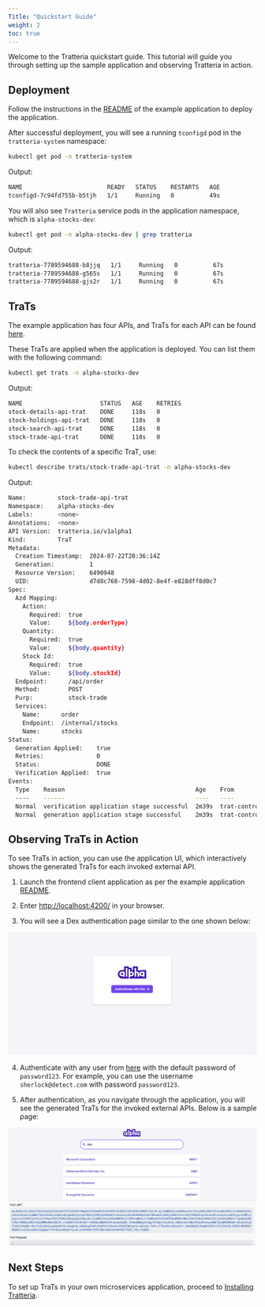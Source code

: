 ```yaml
---
Title: "Quickstart Guide"
weight: 2
toc: true
---
```


Welcome to the Tratteria quickstart guide. This tutorial will guide you through setting up the sample application and observing Tratteria in action.

## Deployment

Follow the instructions in the [README](https://github.com/tratteria/example-application/blob/main/README.md) of the example application to deploy the application.

After successful deployment, you will see a running `tconfigd` pod in the `tratteria-system` namespace:

```bash
kubectl get pod -n tratteria-system
```

Output:

```bash
NAME                        READY   STATUS    RESTARTS   AGE
tconfigd-7c94fd755b-b5tjh   1/1     Running   0          49s
```

You will also see `Tratteria` service pods in the application namespace, which is `alpha-stocks-dev`:

```bash
kubectl get pod -n alpha-stocks-dev | grep tratteria
```

Output:

```bash
tratteria-7789594688-b8jjq   1/1     Running   0          67s
tratteria-7789594688-g565s   1/1     Running   0          67s
tratteria-7789594688-gjs2r   1/1     Running   0          67s
```

## TraTs

The example application has four APIs, and TraTs for each API can be found [here](https://github.com/tratteria/example-application/tree/main/deploy/alpha-stocks-dev/trats).

These TraTs are applied when the application is deployed. You can list them with the following command:

```bash
kubectl get trats -n alpha-stocks-dev
```

Output:

```bash
NAME                      STATUS   AGE    RETRIES
stock-details-api-trat    DONE     118s   0
stock-holdings-api-trat   DONE     118s   0
stock-search-api-trat     DONE     118s   0
stock-trade-api-trat      DONE     118s   0
```

To check the contents of a specific TraT, use:

```bash
kubectl describe trats/stock-trade-api-trat -n alpha-stocks-dev
```

Output:

```bash
Name:         stock-trade-api-trat
Namespace:    alpha-stocks-dev
Labels:       <none>
Annotations:  <none>
API Version:  tratteria.io/v1alpha1
Kind:         TraT
Metadata:
  Creation Timestamp:  2024-07-22T20:36:14Z
  Generation:          1
  Resource Version:    6490948
  UID:                 d7d8c768-7598-4d02-8e4f-e828dff8d0c7
Spec:
  Azd Mapping:
    Action:
      Required:  true
      Value:     ${body.orderType}
    Quantity:
      Required:  true
      Value:     ${body.quantity}
    Stock Id:
      Required:  true
      Value:     ${body.stockId}
  Endpoint:      /api/order
  Method:        POST
  Purp:          stock-trade
  Services:
    Name:      order
    Endpoint:  /internal/stocks
    Name:      stocks
Status:
  Generation Applied:    true
  Retries:               0
  Status:                DONE
  Verification Applied:  true
Events:
  Type    Reason                                     Age    From             Message
  ----    ------                                     ----   ----             -------
  Normal  verification application stage successful  2m39s  trat-controller  verification application stage completed successfully
  Normal  generation application stage successful    2m39s  trat-controller  generation application stage completed successfully
```

## Observing TraTs in Action

To see TraTs in action, you can use the application UI, which interactively shows the generated TraTs for each invoked external API.

1. Launch the frontend client application as per the example application [README](https://github.com/tratteria/example-application/blob/main/README.md).

2. Enter [http://localhost:4200/](http://localhost:4200/) in your browser.

3. You will see a Dex authentication page similar to the one shown below:

<img src="/img/docs/introduction/ui-dex-auth-page.png" alt="What Is a TraT" class="doc-image">

4. Authenticate with any user from [here](https://github.com/tratteria/example-application/blob/main/deploy/alpha-stocks-dev/configs/dex-config.yaml) with the default password of `password123`. For example, you can use the username `sherlock@detect.com` with password `password123`.

5. After authentication, as you navigate through the application, you will see the generated TraTs for the invoked external APIs. Below is a sample page:

<img src="/img/docs/introduction/ui-trat-page.png" alt="What Is a TraT" class="doc-image">

## Next Steps

To set up TraTs in your own microservices application, proceed to [Installing Tratteria](/docs/installation).